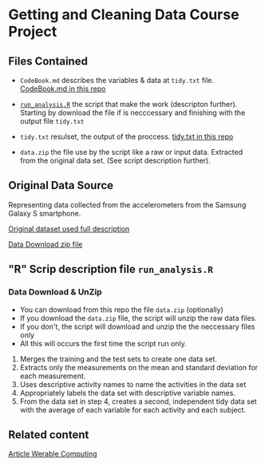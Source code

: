 # Getting and Cleaning Data Course Project

## Files Contained

* `CodeBook.md` describes the variables & data at `tidy.txt` file. [CodeBook.md in this repo](https://github.com/maxaldunate/getting-and-cleaning-data-course-project/blob/master/CodeBook.md)

* [`run_analysis.R`](https://github.com/maxaldunate/getting-and-cleaning-data-course-project/blob/master/run_analysis.R) the script that make the work (descripton  further). Starting by download the file if is necccessary and finishing with the output file `tidy.txt`

* `tidy.txt` resulset, the output of the proccess. [tidy.txt in this repo](https://github.com/maxaldunate/getting-and-cleaning-data-course-project/blob/master/tidy.txt)

* `data.zip` the file use by the script like a raw or input data. Extracted from the original data set. (See script description further).

## Original Data Source
Representing data collected from the accelerometers from the Samsung Galaxy S smartphone.

[Original dataset used full description](http://archive.ics.uci.edu/ml/datasets/Human+Activity+Recognition+Using+Smartphones#)

[Data Download zip file](https://d396qusza40orc.cloudfront.net/getdata%2Fprojectfiles%2FUCI%20HAR%20Dataset.zip)

## "R" Scrip description file `run_analysis.R`

### Data Download & UnZip
* You can download from this repo the file `data.zip` (optionally)
* If you download the `data.zip` file, the script will unzip the raw data files.
* If you don't, the script will download and unzip the the neccessary files only
* All this will occurs the first time the script run only.

1. Merges the training and the test sets to create one data set.
2. Extracts only the measurements on the mean and standard deviation for each measurement.
3. Uses descriptive activity names to name the activities in the data set
4. Appropriately labels the data set with descriptive variable names.
5. From the data set in step 4, creates a second, independent tidy data set with the average of each variable for each activity and each subject.

## Related content
[Article Werable Computing](http://www.insideactivitytracking.com/data-science-activity-tracking-and-the-battle-for-the-worlds-top-sports-brand/)
